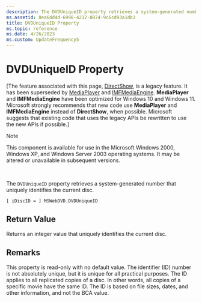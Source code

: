 ```yaml
---
description: The DVDUniqueID property retrieves a system-generated number that uniquely identifies the current disc.
ms.assetid: 8ea6dd4d-6998-4212-8874-9c6cd93a1db3
title: DVDUniqueID Property
ms.topic: reference
ms.date: 4/26/2023
ms.custom: UpdateFrequency5
---
```


# DVDUniqueID Property

\[The feature associated with this page, [DirectShow](/windows/win32/directshow/directshow), is a legacy feature. It has been superseded by [MediaPlayer](/uwp/api/Windows.Media.Playback.MediaPlayer) and [IMFMediaEngine](/windows/win32/api/mfmediaengine/nn-mfmediaengine-imfmediaengine). **MediaPlayer** and **IMFMediaEngine** have been optimized for Windows 10 and Windows 11. Microsoft strongly recommends that new code use **MediaPlayer** and **IMFMediaEngine** instead of **DirectShow**, when possible. Microsoft suggests that existing code that uses the legacy APIs be rewritten to use the new APIs if possible.\]

> [!Note]  
> This component is available for use in the Microsoft Windows 2000, Windows XP, and Windows Server 2003 operating systems. It may be altered or unavailable in subsequent versions.

 

The `DVDUniqueID` property retrieves a system-generated number that uniquely identifies the current disc.

``` syntax
[ iDiscID = ] MSWebDVD.DVDUniqueID
```

## Return Value

Returns an integer value that uniquely identifies the current disc.

## Remarks

This property is read-only with no default value. The identifier (ID) number is not absolutely unique, but it is unique for all practical purposes. The ID applies to all replicated copies of a disc. In other words, all copies of a specific movie have the same ID. The ID is based on file sizes, dates, and other information, and not the BCA value.

 

 



